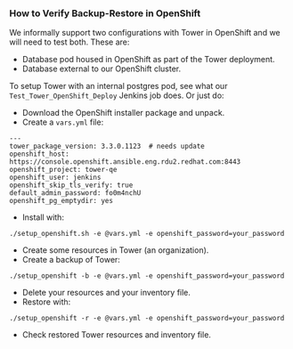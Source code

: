 ### How to Verify Backup-Restore in OpenShift

We informally support two configurations with Tower in OpenShift and we will need to test both. These are:
* Database pod housed in OpenShift as part of the Tower deployment.
* Database external to our OpenShift cluster.

To setup Tower with an internal postgres pod, see what our `Test_Tower_OpenShift_Deploy` Jenkins job does. Or just do:
* Download the OpenShift installer package and unpack.
* Create a `vars.yml` file:
```
---
tower_package_version: 3.3.0.1123  # needs update
openshift_host: https://console.openshift.ansible.eng.rdu2.redhat.com:8443
openshift_project: tower-qe
openshift_user: jenkins
openshift_skip_tls_verify: true
default_admin_password: fo0m4nchU
openshift_pg_emptydir: yes
```
* Install with:
```
./setup_openshift.sh -e @vars.yml -e openshift_password=your_password
```
* Create some resources in Tower (an organization).
* Create a backup of Tower:
```
./setup_openshift -b -e @vars.yml -e openshift_password=your_password
```
* Delete your resources and your inventory file.
* Restore with:
```
./setup_openshift -r -e @vars.yml -e openshift_password=your_password
```
* Check restored Tower resources and inventory file.
